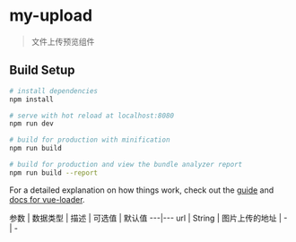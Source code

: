 # my-upload

> 文件上传预览组件

## Build Setup

``` bash
# install dependencies
npm install

# serve with hot reload at localhost:8080
npm run dev

# build for production with minification
npm run build

# build for production and view the bundle analyzer report
npm run build --report
```

For a detailed explanation on how things work, check out the [guide](http://vuejs-templates.github.io/webpack/) and [docs for vue-loader](http://vuejs.github.io/vue-loader).

参数 | 数据类型 | 描述 | 可选值 | 默认值
---|---
url | String | 图片上传的地址 | - | -
